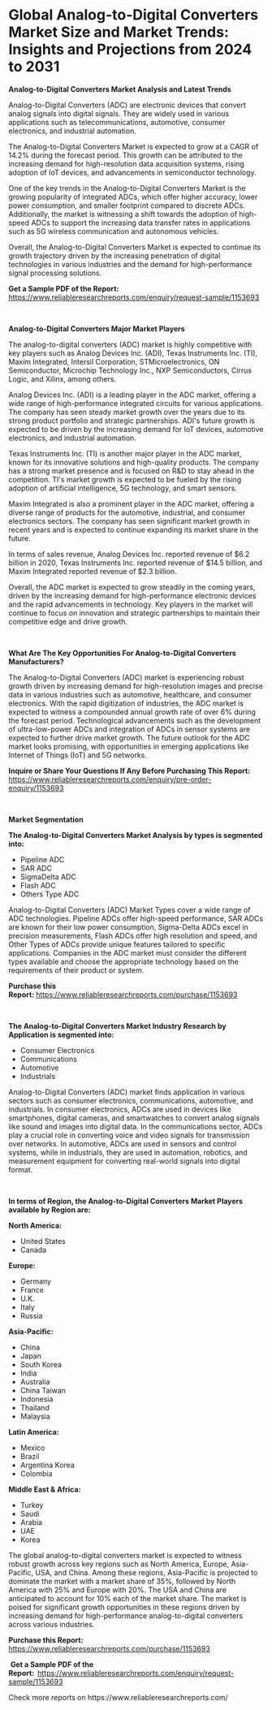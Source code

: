 <p><h1>Global Analog-to-Digital Converters Market Size and Market Trends: Insights and Projections from 2024 to 2031</h1></p><p><strong>Analog-to-Digital Converters Market Analysis and Latest Trends</strong></p>
<p><p>Analog-to-Digital Converters (ADC) are electronic devices that convert analog signals into digital signals. They are widely used in various applications such as telecommunications, automotive, consumer electronics, and industrial automation. </p><p>The Analog-to-Digital Converters Market is expected to grow at a CAGR of 14.2% during the forecast period. This growth can be attributed to the increasing demand for high-resolution data acquisition systems, rising adoption of IoT devices, and advancements in semiconductor technology. </p><p>One of the key trends in the Analog-to-Digital Converters Market is the growing popularity of integrated ADCs, which offer higher accuracy, lower power consumption, and smaller footprint compared to discrete ADCs. Additionally, the market is witnessing a shift towards the adoption of high-speed ADCs to support the increasing data transfer rates in applications such as 5G wireless communication and autonomous vehicles.</p><p>Overall, the Analog-to-Digital Converters Market is expected to continue its growth trajectory driven by the increasing penetration of digital technologies in various industries and the demand for high-performance signal processing solutions.</p></p>
<p><strong>Get a Sample PDF of the Report:&nbsp;</strong> <a href="https://www.reliableresearchreports.com/enquiry/request-sample/1153693">https://www.reliableresearchreports.com/enquiry/request-sample/1153693</a></p>
<p>&nbsp;</p>
<p><strong>Analog-to-Digital Converters Major Market Players</strong></p>
<p><p>The analog-to-digital converters (ADC) market is highly competitive with key players such as Analog Devices Inc. (ADI), Texas Instruments Inc. (TI), Maxim Integrated, Intersil Corporation, STMicroelectronics, ON Semiconductor, Microchip Technology Inc., NXP Semiconductors, Cirrus Logic, and Xilinx, among others.</p><p>Analog Devices Inc. (ADI) is a leading player in the ADC market, offering a wide range of high-performance integrated circuits for various applications. The company has seen steady market growth over the years due to its strong product portfolio and strategic partnerships. ADI's future growth is expected to be driven by the increasing demand for IoT devices, automotive electronics, and industrial automation.</p><p>Texas Instruments Inc. (TI) is another major player in the ADC market, known for its innovative solutions and high-quality products. The company has a strong market presence and is focused on R&D to stay ahead in the competition. TI's market growth is expected to be fueled by the rising adoption of artificial intelligence, 5G technology, and smart sensors.</p><p>Maxim Integrated is also a prominent player in the ADC market, offering a diverse range of products for the automotive, industrial, and consumer electronics sectors. The company has seen significant market growth in recent years and is expected to continue expanding its market share in the future.</p><p>In terms of sales revenue, Analog Devices Inc. reported revenue of $6.2 billion in 2020, Texas Instruments Inc. reported revenue of $14.5 billion, and Maxim Integrated reported revenue of $2.3 billion.</p><p>Overall, the ADC market is expected to grow steadily in the coming years, driven by the increasing demand for high-performance electronic devices and the rapid advancements in technology. Key players in the market will continue to focus on innovation and strategic partnerships to maintain their competitive edge and drive growth.</p></p>
<p>&nbsp;</p>
<p><strong>What Are The Key Opportunities For Analog-to-Digital Converters Manufacturers?</strong></p>
<p><p>The Analog-to-Digital Converters (ADC) market is experiencing robust growth driven by increasing demand for high-resolution images and precise data in various industries such as automotive, healthcare, and consumer electronics. With the rapid digitization of industries, the ADC market is expected to witness a compounded annual growth rate of over 6% during the forecast period. Technological advancements such as the development of ultra-low-power ADCs and integration of ADCs in sensor systems are expected to further drive market growth. The future outlook for the ADC market looks promising, with opportunities in emerging applications like Internet of Things (IoT) and 5G networks.</p></p>
<p><strong>Inquire or Share Your Questions If Any Before Purchasing This Report:</strong> <a href="https://www.reliableresearchreports.com/enquiry/pre-order-enquiry/1153693">https://www.reliableresearchreports.com/enquiry/pre-order-enquiry/1153693</a></p>
<p>&nbsp;</p>
<p><strong>Market Segmentation</strong></p>
<p><strong>The Analog-to-Digital Converters Market Analysis by types is segmented into:</strong></p>
<p><ul><li>Pipeline ADC</li><li>SAR ADC</li><li>SigmaDelta ADC</li><li>Flash ADC</li><li>Others Type ADC</li></ul></p>
<p><p>Analog-to-Digital Converters (ADC) Market Types cover a wide range of ADC technologies. Pipeline ADCs offer high-speed performance, SAR ADCs are known for their low power consumption, Sigma-Delta ADCs excel in precision measurements, Flash ADCs offer high resolution and speed, and Other Types of ADCs provide unique features tailored to specific applications. Companies in the ADC market must consider the different types available and choose the appropriate technology based on the requirements of their product or system.</p></p>
<p><strong>Purchase this Report:&nbsp;</strong><a href="https://www.reliableresearchreports.com/purchase/1153693">https://www.reliableresearchreports.com/purchase/1153693</a></p>
<p>&nbsp;</p>
<p><strong>The Analog-to-Digital Converters Market Industry Research by Application is segmented into:</strong></p>
<p><ul><li>Consumer Electronics</li><li>Communications</li><li>Automotive</li><li>Industrials</li></ul></p>
<p><p>Analog-to-Digital Converters (ADC) market finds application in various sectors such as consumer electronics, communications, automotive, and industrials. In consumer electronics, ADCs are used in devices like smartphones, digital cameras, and smartwatches to convert analog signals like sound and images into digital data. In the communications sector, ADCs play a crucial role in converting voice and video signals for transmission over networks. In automotive, ADCs are used in sensors and control systems, while in industrials, they are used in automation, robotics, and measurement equipment for converting real-world signals into digital format.</p></p>
<p>&nbsp;</p>
<p><strong>In terms of Region, the Analog-to-Digital Converters Market Players available by Region are:</strong></p>
<p>
    <p> <strong> North America: </strong>
        <ul>
            <li>United States</li>
            <li>Canada</li>
        </ul>
        </p> 
    <p> <strong> Europe: </strong>
        <ul>
            <li>Germany</li>
            <li>France</li>
            <li>U.K.</li>
            <li>Italy</li>
            <li>Russia</li>
        </ul>
        </p> 
    <p> <strong> Asia-Pacific: </strong>
        <ul>
            <li>China</li>
            <li>Japan</li>
            <li>South Korea</li>
            <li>India</li>
            <li>Australia</li>
            <li>China Taiwan</li>
            <li>Indonesia</li>
            <li>Thailand</li>
            <li>Malaysia</li>
        </ul>
        </p> 
    <p> <strong> Latin America: </strong>
        <ul>
            <li>Mexico</li>
            <li>Brazil</li>
            <li>Argentina Korea</li>
            <li>Colombia</li>
        </ul>
        </p> 
    <p> <strong> Middle East & Africa: </strong>
        <ul>
            <li>Turkey</li>
            <li>Saudi</li>
            <li>Arabia</li>
            <li>UAE</li>
            <li>Korea</li>
        </ul>
    </p>
    </p>
<p><p>The global analog-to-digital converters market is expected to witness robust growth across key regions such as North America, Europe, Asia-Pacific, USA, and China. Among these regions, Asia-Pacific is projected to dominate the market with a market share of 35%, followed by North America with 25% and Europe with 20%. The USA and China are anticipated to account for 10% each of the market share. The market is poised for significant growth opportunities in these regions driven by increasing demand for high-performance analog-to-digital converters across various industries.</p></p>
<p><strong>Purchase this Report: </strong><a href="https://www.reliableresearchreports.com/purchase/1153693">https://www.reliableresearchreports.com/purchase/1153693</a></p>
<p>&nbsp;<strong>Get a Sample PDF of the Report:&nbsp;&nbsp;</strong><a href="https://www.reliableresearchreports.com/enquiry/request-sample/1153693">https://www.reliableresearchreports.com/enquiry/request-sample/1153693</a></p>
<p><strong></strong></p>
<p>Check more reports on https://www.reliableresearchreports.com/</p>